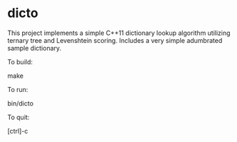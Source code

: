 # dicto
This project implements a simple C++11 dictionary lookup algorithm utilizing ternary tree and Levenshtein scoring.
Includes a very simple adumbrated sample dictionary.

To build:

  make
  
To run:

  bin/dicto
  
To quit:

  [ctrl]-c
